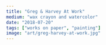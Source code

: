 ```yaml
---
title: "Greg & Harvey At Work"
medium: "wax crayon and watercolor"
date: "2018-07-20"
tags: ["works on paper", "painting"]
image: "art/greg-harvey-at-work.jpg"
---
```

